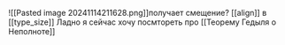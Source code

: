 ![[Pasted image 20241114211628.png]]получает смещение? [[align]] в [[type_size]]
Ладно я сейчас хочу посмтореть про [[Теорему Гедыля о Неполноте]]